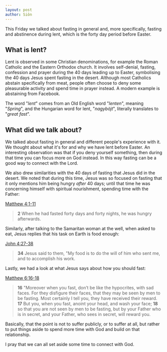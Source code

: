 ```yaml
---
layout: post
author: Siôn
---
```


This Friday we talked about fasting in general and, more specifically,
fasting and abstinence during lent, which is the forty day period before
Easter.

What is lent?
-------------

Lent is observed in some Christian denominations, for example the Roman
Catholic and the Eastern Orthodox church.  It involves self-denial,
fasting, confession and prayer during the 40 days leading up to Easter,
symbolising the 40 days Jesus spent fasting in the desert.  Although
most Catholics abstain specifically from meat, people often choose to
deny some pleasurable activity and spend time in prayer instead.  A
modern example is abstaining from Facebook.

The word "*lent*" comes from an Old English word "*lenten*", meaning
"*Spring*", and the Hungarian word for lent, "*nagyböjt*", literally
translates to "*great fast*".

What did we talk about?
-----------------------

We talked about fasting in general and different people's experience
with it.  We thought about what it's for and why we have lent before
Easter.  An interesting observation was that if you deny yourself
something, then during that time you can focus more on God instead.  In
this way fasting can be a good way to connect with the Lord.

We also drew similarities with the 40 days of fasting that Jesus did in
the desert.  We noted that during this time, Jesus was so focused on
fasting that it only mentions him being hungry *after* 40 days; until
that time he was concerning himself with spiritual nourishment, spending
time with the Father:

[Matthew 4:1-11](https://www.biblegateway.com/passage/?search=Matthew+4%3A1-11&version=WEB)

> **2** When he had fasted forty days and forty nights, he was hungry
> afterwards.

Similarly, after talking to the Samaritan woman at the well, when asked
to eat, Jesus replies that his task on Earth is food enough:

[John 4:27-38](https://www.biblegateway.com/passage/?search=John+4%3A27-38&version=WEB)

> **34** Jesus said to them, "My food is to do the will of him who sent
> me, and to accomplish his work.

Lastly, we had a look at what Jesus says about how you should fast:

[Matthew 6:16-18](https://www.biblegateway.com/passage/?search=Matthew+6%3A16-18&version=WEB)

> **16** "Moreover when you fast, don’t be like the hypocrites, with sad
> faces. For they disfigure their faces, that they may be seen by men to
> be fasting. Most certainly I tell you, they have received their
> reward.
> **17** But you, when you fast, anoint your head, and wash your face;
> **18** so that you are not seen by men to be fasting, but by your
> Father who is in secret, and your Father, who sees in secret, will
> reward you.

Basically, that the point is not to suffer publicly, or to suffer at
all, but rather to put things aside to spend more time with God and
build on that relationship.

I pray that we can all set aside some time to connect with God.
